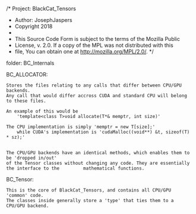 /*  Project: BlackCat_Tensors
 *  Author: JosephJaspers
 *  Copyright 2018
 *
 * This Source Code Form is subject to the terms of the Mozilla Public
 * License, v. 2.0. If a copy of the MPL was not distributed with this
 * file, You can obtain one at http://mozilla.org/MPL/2.0/. */

folder: BC_Internals


BC_ALLOCATOR:

    Stores the files relating to any calls that differ between CPU/GPU backends.
    Any call that would differ accross CUDA and standard CPU will belong to these files.

    An example of this would be 
        'template<class T>void allocate(T*& memptr, int size)'

    The CPU implementation is simply 'memptr = new T[size];'
        while CUDA's implementation is 'cudaMalloc((void**) &t, sizeof(T) * sz);'
    

    The CPU/GPU backends have an identical methods, which enables them to be 'dropped in/out' 
    of the Tensor classes without changing any code. They are essentially the interface to the         mathematical functions.

BC_Tensor:
    
    This is the core of BlackCat_Tensors, and contains all CPU/GPU 'common' code. 
    The classes inside generally store a 'type' that ties them to a CPU/GPU backend.
